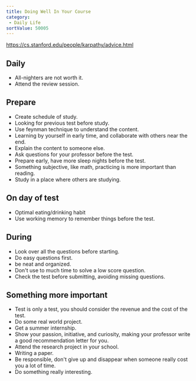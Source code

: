 ```yaml
---
title: Doing Well In Your Course
category:
 - Daily Life
sortValue: 50005
---
```


https://cs.stanford.edu/people/karpathy/advice.html

## Daily

- All-nighters are not worth it.
- Attend the review session.

## Prepare

- Create schedule of study.
- Looking for previous test before study.
- Use feynman technique to understand the content.
- Learning by yourself in early time, and collaborate with others near the end.
- Explain the content to someone else.
- Ask questions for your professor before the test.
- Prepare early, have more sleep nights before the test.
- Something subjective, like math, practicing is more important than reading.
- Study in a place where others are studying.

## On day of test

- Optimal eating/drinking habit
- Use working memory to remember things before the test.

## During

- Look over all the questions before starting.
- Do easy questions first.
- be neat and organized.
- Don't use to much time to solve a low score question.
- Check the test before submitting, avoiding missing questions.

## Something more important

- Test is only a test, you should consider the revenue and the cost of the test.
- Do some real world project.
- Get a summer internship.
- Show your passion, initiative, and curiosity, making your professor write a good recommendation letter for you.
- Attend the research project in your school.
- Writing a paper.
- Be responsible, don't give up and disappear when someone really cost you a lot of time.
- Do something really interesting.
